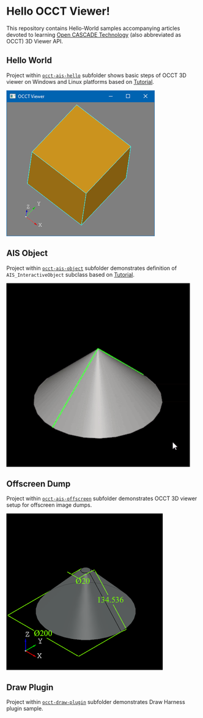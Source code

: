 Hello OCCT Viewer!
==================

This repository contains Hello-World samples accompanying articles devoted to learning [Open CASCADE Technology](https://dev.opencascade.org) (also abbreviated as OCCT) 3D Viewer API.

## Hello World

Project within [`occt-ais-hello`](occt-ais-hello/) subfolder shows basic steps of OCCT 3D viewer on Windows and Linux platforms
based on [Tutorial](https://unlimited3d.wordpress.com/2021/03/27/occt-minimal-viewer-setup/).

![Hello World screenshot](/images/occt-ais-hello.png)

## AIS Object

Project within [`occt-ais-object`](occt-ais-object/) subfolder demonstrates definition of `AIS_InteractiveObject` subclass
based on [Tutorial](https://unlimited3d.wordpress.com/2021/11/16/ais-object-computing-presentation/).

![AIS Object screenshot](/images/occt-ais-object.gif)

## Offscreen Dump

Project within [`occt-ais-offscreen`](occt-ais-offscreen/) subfolder demonstrates OCCT 3D viewer setup for offscreen image dumps.

![Offscreen screenshot](/images/occt-ais-offscreen.png)

## Draw Plugin

Project within [`occt-draw-plugin`](occt-draw-plugin/) subfolder demonstrates Draw Harness plugin sample.
